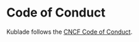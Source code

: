 # Code of Conduct

Kublade follows the [CNCF Code of Conduct](https://github.com/cncf/foundation/blob/master/code-of-conduct.md).
